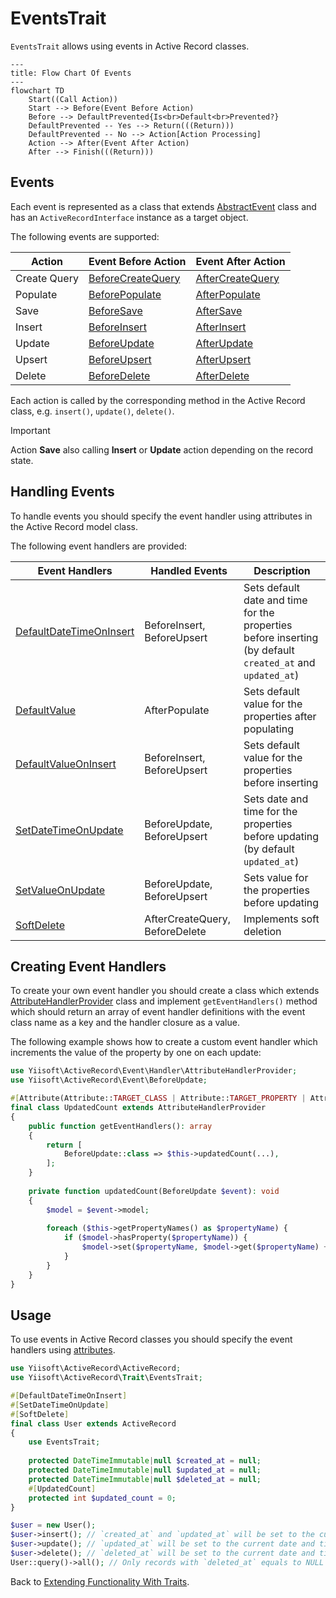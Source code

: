# EventsTrait

`EventsTrait` allows using events in Active Record classes.

```mermaid
---
title: Flow Chart Of Events
---
flowchart TD
    Start((Call Action))
    Start --> Before(Event Before Action)
    Before --> DefaultPrevented{Is<br>Default<br>Prevented?}
    DefaultPrevented -- Yes --> Return(((Return)))
    DefaultPrevented -- No --> Action[Action Processing]
    Action --> After(Event After Action)
    After --> Finish(((Return)))
```

## Events

Each event is represented as a class that extends [AbstractEvent](../../src/Event/AbstractEvent.php) class 
and has an `ActiveRecordInterface` instance as a target object.

The following events are supported:

Action       | Event Before Action                                        | Event After Action                                       
-------------|------------------------------------------------------------|----------------------------------------------------------
Create Query | [BeforeCreateQuery](../../src/Event/BeforeCreateQuery.php) | [AfterCreateQuery](../../src/Event/AfterCreateQuery.php) 
Populate     | [BeforePopulate](../../src/Event/BeforePopulate.php)       | [AfterPopulate](../../src/Event/AfterPopulate.php)       
Save         | [BeforeSave](../../src/Event/BeforeSave.php)               | [AfterSave](../../src/Event/AfterSave.php)               
Insert       | [BeforeInsert](../../src/Event/BeforeInsert.php)           | [AfterInsert](../../src/Event/AfterInsert.php)           
Update       | [BeforeUpdate](../../src/Event/BeforeUpdate.php)           | [AfterUpdate](../../src/Event/AfterUpdate.php)           
Upsert       | [BeforeUpsert](../../src/Event/BeforeUpsert.php)           | [AfterUpsert](../../src/Event/AfterUpsert.php)           
Delete       | [BeforeDelete](../../src/Event/BeforeDelete.php)           | [AfterDelete](../../src/Event/AfterDelete.php)           

Each action is called by the corresponding method in the Active Record class, e.g. `insert()`, `update()`, `delete()`.

> [!IMPORTANT]
> Action **Save** also calling **Insert** or **Update** action depending on the record state.

## Handling Events

To handle events you should specify the event handler using attributes in the Active Record model class.

The following event handlers are provided:

| Event Handlers                                                                 | Handled Events                 | Description                                                                                                  |
|--------------------------------------------------------------------------------|--------------------------------|--------------------------------------------------------------------------------------------------------------|
| [DefaultDateTimeOnInsert](../../src/Event/Handler/DefaultDateTimeOnInsert.php) | BeforeInsert, BeforeUpsert     | Sets default date and time for the properties before inserting (by default `created_at` and `updated_at`)    |
| [DefaultValue](../../src/Event/Handler/DefaultValue.php)                       | AfterPopulate                  | Sets default value for the properties after populating                                                       |
| [DefaultValueOnInsert](../../src/Event/Handler/DefaultValueOnInsert.php)       | BeforeInsert, BeforeUpsert     | Sets default value for the properties before inserting                                                       |
| [SetDateTimeOnUpdate](../../src/Event/Handler/SetDateTimeOnUpdate.php)         | BeforeUpdate, BeforeUpsert     | Sets date and time for the properties before updating (by default `updated_at`)                              |
| [SetValueOnUpdate](../../src/Event/Handler/SetValueOnUpdate.php)               | BeforeUpdate, BeforeUpsert     | Sets value for the properties before updating                                                                |
| [SoftDelete](../../src/Event/Handler/SoftDelete.php)                           | AfterCreateQuery, BeforeDelete | Implements soft deletion                                                                                     |

## Creating Event Handlers

To create your own event handler you should create a class which extends [AttributeHandlerProvider](../../src/Event/Handler/AttributeHandlerProvider.php) class
and implement `getEventHandlers()` method which should return an array of event handler definitions 
with the event class name as a key and the handler closure as a value.

The following example shows how to create a custom event handler which increments the value of the property by one 
on each update:

```php
use Yiisoft\ActiveRecord\Event\Handler\AttributeHandlerProvider;
use Yiisoft\ActiveRecord\Event\BeforeUpdate;

#[Attribute(Attribute::TARGET_CLASS | Attribute::TARGET_PROPERTY | Attribute::IS_REPEATABLE)]
final class UpdatedCount extends AttributeHandlerProvider
{
    public function getEventHandlers(): array
    {
        return [
            BeforeUpdate::class => $this->updatedCount(...),
        ];
    }
    
    private function updatedCount(BeforeUpdate $event): void
    {
        $model = $event->model;
        
        foreach ($this->getPropertyNames() as $propertyName) {
            if ($model->hasProperty($propertyName)) {
                $model->set($propertyName, $model->get($propertyName) + 1);
            }
        }
    }
}
```

## Usage

To use events in Active Record classes you should specify the event handlers using [attributes](https://www.php.net/manual/en/language.attributes.overview.php).

```php
use Yiisoft\ActiveRecord\ActiveRecord;
use Yiisoft\ActiveRecord\Trait\EventsTrait;

#[DefaultDateTimeOnInsert]
#[SetDateTimeOnUpdate]
#[SoftDelete]
final class User extends ActiveRecord
{
    use EventsTrait;
    
    protected DateTimeImmutable|null $created_at = null;
    protected DateTimeImmutable|null $updated_at = null;
    protected DateTimeImmutable|null $deleted_at = null;
    #[UpdatedCount]
    protected int $updated_count = 0;
}

$user = new User();
$user->insert(); // `created_at` and `updated_at` will be set to the current date and time before inserting
$user->update(); // `updated_at` will be set to the current date and time before updating
$user->delete(); // `deleted_at` will be set to the current date and time and the record will not be deleted from the database
User::query()->all(); // Only records with `deleted_at` equals to NULL will be returned
```

Back to [Extending Functionality With Traits](traits.md).
